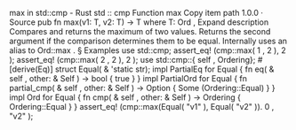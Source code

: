 max in std::cmp - Rust
std
::
cmp
Function
max
Copy item path
1.0.0
·
Source
pub fn max<T>(v1: T, v2: T) -> T
where
    T:
Ord
,
Expand description
Compares and returns the maximum of two values.
Returns the second argument if the comparison determines them to be equal.
Internally uses an alias to
Ord::max
.
§
Examples
use
std::cmp;
assert_eq!
(cmp::max(
1
,
2
),
2
);
assert_eq!
(cmp::max(
2
,
2
),
2
);
use
std::cmp::{
self
, Ordering};
#[derive(Eq)]
struct
Equal(
&
'static
str);
impl
PartialEq
for
Equal {
fn
eq(
&
self
, other:
&
Self
) -> bool {
true
}
}
impl
PartialOrd
for
Equal {
fn
partial_cmp(
&
self
, other:
&
Self
) ->
Option
<Ordering> {
Some
(Ordering::Equal) }
}
impl
Ord
for
Equal {
fn
cmp(
&
self
, other:
&
Self
) -> Ordering { Ordering::Equal }
}
assert_eq!
(cmp::max(Equal(
"v1"
), Equal(
"v2"
)).
0
,
"v2"
);